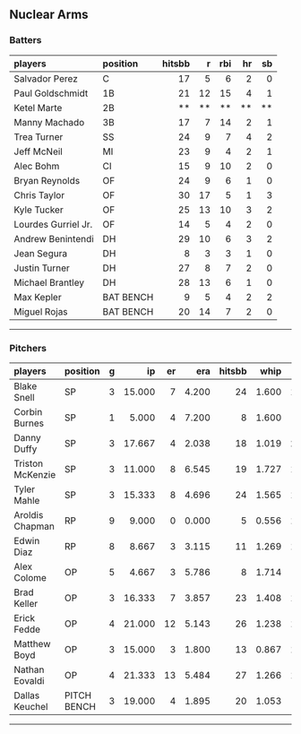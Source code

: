 ## Nuclear Arms

### Batters

 
|players             |position  | hitsbb|  r| rbi| hr| sb| 
|:-------------------|:---------|------:|--:|---:|--:|--:| 
|Salvador Perez      |C         |     17|  5|   6|  2|  0| 
|Paul Goldschmidt    |1B        |     21| 12|  15|  4|  1| 
|Ketel Marte         |2B        |     **| **|  **| **| **| 
|Manny Machado       |3B        |     17|  7|  14|  2|  1| 
|Trea Turner         |SS        |     24|  9|   7|  4|  2| 
|Jeff McNeil         |MI        |     23|  9|   4|  2|  1| 
|Alec Bohm           |CI        |     15|  9|  10|  2|  0| 
|Bryan Reynolds      |OF        |     24|  9|   6|  1|  0| 
|Chris Taylor        |OF        |     30| 17|   5|  1|  3| 
|Kyle Tucker         |OF        |     25| 13|  10|  3|  2| 
|Lourdes Gurriel Jr. |OF        |     14|  5|   4|  2|  0| 
|Andrew Benintendi   |DH        |     29| 10|   6|  3|  2| 
|Jean Segura         |DH        |      8|  3|   3|  1|  0| 
|Justin Turner       |DH        |     27|  8|   7|  2|  0| 
|Michael Brantley    |DH        |     28| 13|   6|  1|  0| 
|Max Kepler          |BAT BENCH |      9|  5|   4|  2|  2| 
|Miguel Rojas        |BAT BENCH |     20| 14|   7|  2|  0| 


* * *

### Pitchers

 
|players          |position    |  g|     ip| er|   era| hitsbb|  whip| so|  w| sv| 
|:----------------|:-----------|--:|------:|--:|-----:|------:|-----:|--:|--:|--:| 
|Blake Snell      |SP          |  3| 15.000|  7| 4.200|     24| 1.600| 18|  1|  0| 
|Corbin Burnes    |SP          |  1|  5.000|  4| 7.200|      8| 1.600|  9|  0|  0| 
|Danny Duffy      |SP          |  3| 17.667|  4| 2.038|     18| 1.019| 21|  2|  0| 
|Triston McKenzie |SP          |  3| 11.000|  8| 6.545|     19| 1.727| 16|  1|  0| 
|Tyler Mahle      |SP          |  3| 15.333|  8| 4.696|     24| 1.565| 17|  1|  0| 
|Aroldis Chapman  |RP          |  9|  9.000|  0| 0.000|      5| 0.556| 17|  1|  6| 
|Edwin Diaz       |RP          |  8|  8.667|  3| 3.115|     11| 1.269| 11|  0|  3| 
|Alex Colome      |OP          |  5|  4.667|  3| 5.786|      8| 1.714|  5|  0|  0| 
|Brad Keller      |OP          |  3| 16.333|  7| 3.857|     23| 1.408| 13|  1|  0| 
|Erick Fedde      |OP          |  4| 21.000| 12| 5.143|     26| 1.238| 17|  1|  0| 
|Matthew Boyd     |OP          |  3| 15.000|  3| 1.800|     13| 0.867| 10|  0|  0| 
|Nathan Eovaldi   |OP          |  4| 21.333| 13| 5.484|     27| 1.266| 17|  1|  0| 
|Dallas Keuchel   |PITCH BENCH |  3| 19.000|  4| 1.895|     20| 1.053|  7|  0|  0| 


* * *


